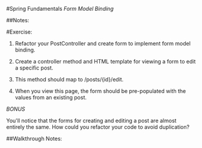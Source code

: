 #Spring Fundamentals
*Form Model Binding*

##Notes:


#Exercise:
1. Refactor your PostController and create form to implement form model binding.


2. Create a controller method and HTML template for viewing a form to edit a specific post.


3. This method should map to /posts/{id}/edit.


4. When you view this page, the form should be pre-populated with the values from an existing post.

*BONUS*

You'll notice that the forms for creating and editing a post are almost entirely the same. How could you refactor your code to avoid duplication?

##Walkthrough Notes:

